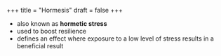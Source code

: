 +++
title = "Hormesis"
draft = false
+++

-   also known as **hormetic stress**
-   used to boost resilience
-   defines an effect where exposure to a low level of stress results in a beneficial result

